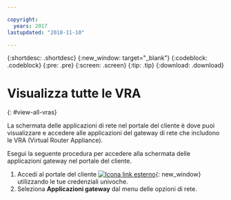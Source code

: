 ```yaml
---

copyright:
  years: 2017
lastupdated: "2018-11-10"

---
```


{:shortdesc: .shortdesc}
{:new_window: target="_blank"}
{:codeblock: .codeblock}
{:pre: .pre}
{:screen: .screen}
{:tip: .tip}
{:download: .download}

# Visualizza tutte le VRA
{: #view-all-vras}

La schermata delle applicazioni di rete nel portale del cliente è dove puoi visualizzare e accedere alle applicazioni del gateway di rete che includono le VRA (Virtual Router Appliance).  

Esegui la seguente procedura per accedere alla schermata delle applicazioni gateway nel portale del cliente.

1. Accedi al portale del cliente [ ![Icona link esterno](../../icons/launch-glyph.svg "Icona link esterno")](https://control.softlayer.com/){: new_window} utilizzando le tue credenziali univoche.
2. Seleziona **Applicazioni gateway** dal menu delle opzioni di rete.

